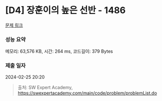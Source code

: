 # [D4] 장훈이의 높은 선반 - 1486 

[문제 링크](https://swexpertacademy.com/main/code/problem/problemDetail.do?contestProbId=AV2b7Yf6ABcBBASw) 

### 성능 요약

메모리: 63,576 KB, 시간: 264 ms, 코드길이: 379 Bytes

### 제출 일자

2024-02-25 20:20



> 출처: SW Expert Academy, https://swexpertacademy.com/main/code/problem/problemList.do